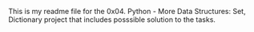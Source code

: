This is my readme file for the 0x04. Python - More Data Structures: Set, Dictionary project that includes posssible solution to the tasks.
